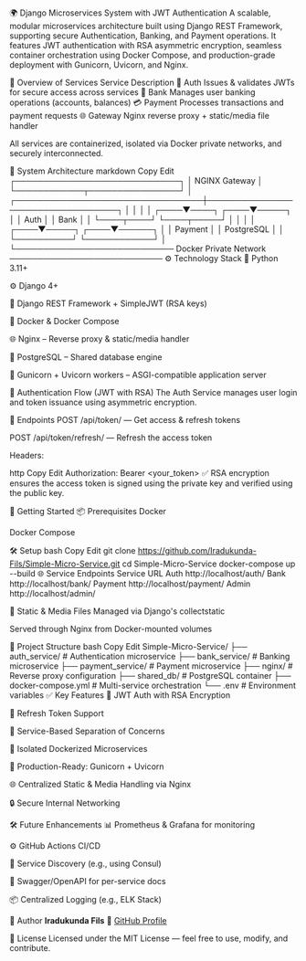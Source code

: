 🌍 Django Microservices System with JWT Authentication
A scalable, modular microservices architecture built using Django REST Framework, supporting secure Authentication, Banking, and Payment operations. It features JWT authentication with RSA asymmetric encryption, seamless container orchestration using Docker Compose, and production-grade deployment with Gunicorn, Uvicorn, and Nginx.

🧩 Overview of Services
Service	Description
🔐 Auth	Issues & validates JWTs for secure access across services
🏦 Bank	Manages user banking operations (accounts, balances)
💳 Payment	Processes transactions and payment requests
🌐 Gateway	Nginx reverse proxy + static/media file handler

All services are containerized, isolated via Docker private networks, and securely interconnected.

🧱 System Architecture
markdown
Copy
Edit
                      ┌─────────────────────────────┐
                      │        NGINX Gateway        │
                      └────────────┬────────────────┘
                                   │
 ┌─────────────────────────────────┼──────────────────────────────────┐
 │                                 │                                  │
 │                            ┌────▼────┐                        ┌────▼─────┐
 │                            │  Auth   │                        │  Bank     │
 │                            └────┬────┘                        └────┬─────┘
 │                                 │                                  │
 │                            ┌────▼─────┐                       ┌────▼──────┐
 │                            │ Payment  │                       │ PostgreSQL │
 │                            └──────────┘                       └────────────┘
 │
 └──────────────────────────── Docker Private Network ───────────────────────────
⚙️ Technology Stack
🐍 Python 3.11+

⚙️ Django 4+

🔐 Django REST Framework + SimpleJWT (RSA keys)

🐳 Docker & Docker Compose

🌐 Nginx – Reverse proxy & static/media handler

🐘 PostgreSQL – Shared database engine

🚀 Gunicorn + Uvicorn workers – ASGI-compatible application server

🔐 Authentication Flow (JWT with RSA)
The Auth Service manages user login and token issuance using asymmetric encryption.

🔄 Endpoints
POST /api/token/ — Get access & refresh tokens

POST /api/token/refresh/ — Refresh the access token

Headers:

http
Copy
Edit
Authorization: Bearer <your_token>
✅ RSA encryption ensures the access token is signed using the private key and verified using the public key.

🚀 Getting Started
📦 Prerequisites
Docker

Docker Compose

🛠️ Setup
bash
Copy
Edit
git clone https://github.com/Iradukunda-Fils/Simple-Micro-Service.git
cd Simple-Micro-Service
docker-compose up --build
🌐 Service Endpoints
Service	URL
Auth	http://localhost/auth/
Bank	http://localhost/bank/
Payment	http://localhost/payment/
Admin	http://localhost/admin/

📁 Static & Media Files
Managed via Django's collectstatic

Served through Nginx from Docker-mounted volumes

📂 Project Structure
bash
Copy
Edit
Simple-Micro-Service/
├── auth_service/         # Authentication microservice
├── bank_service/         # Banking microservice
├── payment_service/      # Payment microservice
├── nginx/                # Reverse proxy configuration
├── shared_db/            # PostgreSQL container
├── docker-compose.yml    # Multi-service orchestration
└── .env                  # Environment variables
✅ Key Features
🔐 JWT Auth with RSA Encryption

🔄 Refresh Token Support

🧱 Service-Based Separation of Concerns

🐳 Isolated Dockerized Microservices

🔧 Production-Ready: Gunicorn + Uvicorn

🌐 Centralized Static & Media Handling via Nginx

🔒 Secure Internal Networking

🛠️ Future Enhancements
📊 Prometheus & Grafana for monitoring

⚙️ GitHub Actions CI/CD

🧠 Service Discovery (e.g., using Consul)

📘 Swagger/OpenAPI for per-service docs

📦 Centralized Logging (e.g., ELK Stack)


👤 Author
**Iradukunda Fils**
🔗 [GitHub Profile](https://github.com/Iradukunda-Fils)

📄 License
Licensed under the MIT License — feel free to use, modify, and contribute.
